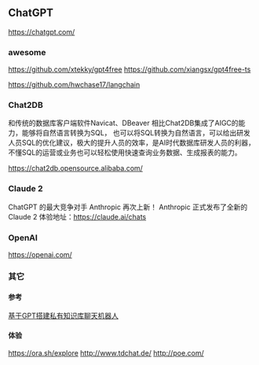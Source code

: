 ## ChatGPT
https://chatgpt.com/

### awesome
https://github.com/xtekky/gpt4free
https://github.com/xiangsx/gpt4free-ts

https://github.com/hwchase17/langchain

### Chat2DB
和传统的数据库客户端软件Navicat、DBeaver 相比Chat2DB集成了AIGC的能力，能够将自然语言转换为SQL， 也可以将SQL转换为自然语言，可以给出研发人员SQL的优化建议，极大的提升人员的效率，是AI时代数据库研发人员的利器， 不懂SQL的运营或业务也可以轻松使用快速查询业务数据、生成报表的能力。

https://chat2db.opensource.alibaba.com/

### Claude 2
ChatGPT 的最大竞争对手 Anthropic 再次上新！
Anthropic 正式发布了全新的 Claude 2
体验地址：https://claude.ai/chats

### OpenAI
https://openai.com/


### 其它
#### 参考
[基于GPT搭建私有知识库聊天机器人](https://www.cnblogs.com/myshare/p/17549835.html)
#### 体验
https://ora.sh/explore
http://www.tdchat.de/
http://poe.com/
